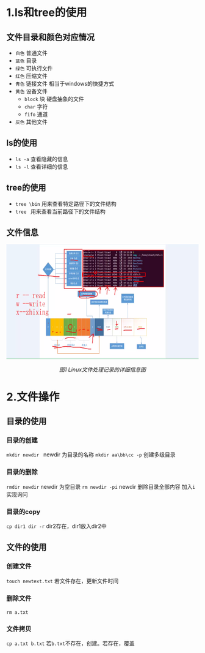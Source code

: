 # 1.ls和tree的使用
## 文件目录和颜色对应情况
  - `白色` 普通文件
  - `蓝色` 目录
  - `绿色` 可执行文件
  - `红色` 压缩文件
- `青色` 链接文件  相当于windows的快捷方式
- `黄色` 设备文件
  - `block` 块  硬盘抽象的文件
  - `char` 字符
  - `fifo` 通道
- `灰色` 其他文件
## ls的使用
- `ls -a`  查看隐藏的信息
- `ls -l`  查看详细的信息
## tree的使用
- `tree \bin` 用来查看特定路径下的文件结构
- `tree `     用来查看当前路径下的文件结构
## 文件信息
<p align="center">
	<img src="https://github.com/kaitokuroba7/Linux_Ubuntu_learning/blob/master/img_0032.png" alt="Sample"  width="700" height="300">
	<p align="center">
		<em> 图1 Linux文件处理记录的详细信息图</em>
	</p>
</p>

# 2.文件操作
## 目录的使用
### 目录的创建
`mkdir newdir ` newdir 为目录的名称
`mkdir aa\bb\cc -p`   创建多级目录
### 目录的删除
`rmdir newdir` newdir 为空目录
`rm newdir -pi` newdir 删除目录全部内容 加入`i`实现询问
### 目录的copy
`cp dir1 dir -r` dir2存在，dir1放入dir2中
## 文件的使用
### 创建文件
`touch newtext.txt`  若文件存在，更新文件时间
### 删除文件
`rm a.txt`
### 文件拷贝
`cp a.txt b.txt` 若`b.txt`不存在，创建。若存在，覆盖

















